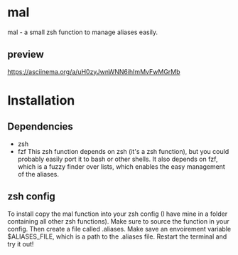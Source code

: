 # mal
mal - a small zsh function to manage aliases easily.

## preview
https://asciinema.org/a/uH0zyJwnWNN6ihImMvFwMGrMb

# Installation
## Dependencies
* zsh
* fzf
This zsh function depends on zsh (it's a zsh function), but you could probably easily port it to bash or other shells.
It also depends on fzf, which is a fuzzy finder over lists, which enables the easy management of the aliases.

## zsh config
To install copy the mal function into your zsh config (I have mine in a folder containing all other zsh functions).
Make sure to source the function in your config.
Then create a file called .aliases.
Make save an envoirement variable $ALIASES_FILE, which is a path to the .aliases file.
Restart the terminal and try it out!
